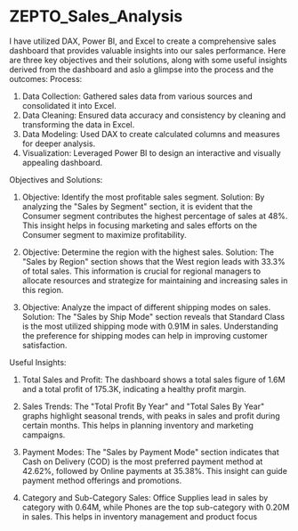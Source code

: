 # ZEPTO_Sales_Analysis
I have utilized DAX, Power BI, and Excel to create a comprehensive sales dashboard that provides valuable insights into our sales performance. Here are three key objectives and their solutions, along with some useful insights derived from the dashboard and aslo a glimpse into the process and the outcomes:
Process:
1. Data Collection: Gathered sales data from various sources and consolidated it into Excel.
2. Data Cleaning: Ensured data accuracy and consistency by cleaning and transforming the data in Excel.
3. Data Modeling: Used DAX to create calculated columns and measures for deeper analysis.
4. Visualization: Leveraged Power BI to design an interactive and visually appealing dashboard.

Objectives and Solutions:
1. Objective: Identify the most profitable sales segment.
 Solution: By analyzing the "Sales by Segment" section, it is evident that the Consumer segment contributes the highest percentage of sales at 48%. This insight helps in focusing marketing and sales efforts on the Consumer segment to maximize profitability.

2. Objective: Determine the region with the highest sales.
 Solution: The "Sales by Region" section shows that the West region leads with 33.3% of total sales. This information is crucial for regional managers to allocate resources and strategize for maintaining and increasing sales in this region.

3. Objective: Analyze the impact of different shipping modes on sales.
 Solution: The "Sales by Ship Mode" section reveals that Standard Class is the most utilized shipping mode with 0.91M in sales. Understanding the preference for shipping modes can help in improving customer satisfaction.

Useful Insights:
1. Total Sales and Profit: The dashboard shows a total sales figure of 1.6M and a total profit of 175.3K, indicating a healthy profit margin.

2. Sales Trends: The "Total Profit By Year" and "Total Sales By Year" graphs highlight seasonal trends, with peaks in sales and profit during certain months. This helps in planning inventory and marketing campaigns.

3. Payment Modes: The "Sales by Payment Mode" section indicates that Cash on Delivery (COD) is the most preferred payment method at 42.62%, followed by Online payments at 35.38%. This insight can guide payment method offerings and promotions.

4. Category and Sub-Category Sales: Office Supplies lead in sales by category with 0.64M, while Phones are the top sub-category with 0.20M in sales. This helps in inventory management and product focus
